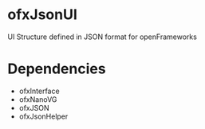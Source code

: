 # ofxJsonUI
UI Structure defined in JSON format for openFrameworks

# Dependencies
  - ofxInterface
  - ofxNanoVG
  - ofxJSON
  - ofxJsonHelper
  
